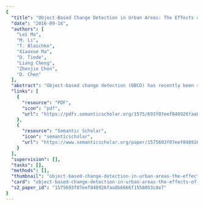 ```yaml
---
{
  "title": "Object-Based Change Detection in Urban Areas: The Effects of Segmentation Strategy, Scale, and Feature Space on Unsupervised Methods",
  "date": "2016-09-16",
  "authors": [
    "Lei Ma",
    "M. Li",
    "T. Blaschke",
    "Xiaoxue Ma",
    "D. Tiede",
    "Liang Cheng",
    "Zhenjie Chen",
    "D. Chen"
  ],
  "abstract": "Object-based change detection (OBCD) has recently been receiving increasing attention as a result of rapid improvements in the resolution of remote sensing data. However, some OBCD issues relating to the segmentation of high-resolution images remain to be explored. For example, segmentation units derived using different segmentation strategies, segmentation scales, feature space, and change detection methods have rarely been assessed. In this study, we have tested four common unsupervised change detection methods using different segmentation strategies and a series of segmentation scale parameters on two WorldView-2 images of urban areas. We have also evaluated the effect of adding extra textural and Normalized Difference Vegetation Index (NDVI) information instead of using only spectral information. Our results indicated that change detection methods performed better at a medium scale than at a fine scale where close to the pixel size. Multivariate Alteration Detection (MAD) always outperformed the other methods tested, at the same confidence level. The overall accuracy appeared to benefit from using a two-date segmentation strategy rather than single-date segmentation. Adding textural and NDVI information appeared to reduce detection accuracy, but the magnitude of this reduction was not consistent across the different unsupervised methods and segmentation strategies. We conclude that a two-date segmentation strategy is useful for change detection in high-resolution imagery, but that the optimization of thresholds is critical for unsupervised change detection methods. Advanced methods need be explored that can take advantage of additional textural or other parameters.",
  "links": [
    {
      "resource": "PDF",
      "icon": "pdf",
      "url": "https://pdfs.semanticscholar.org/1575/693f07eef848926faa8b6666f1558053c8e7.pdf"
    },
    {
      "resource": "Semantic Scholar",
      "icon": "semanticscholar",
      "url": "https://www.semanticscholar.org/paper/1575693f07eef848926faa8b6666f1558053c8e7"
    }
  ],
  "supervision": [],
  "tasks": [],
  "methods": [],
  "thumbnail": "object-based-change-detection-in-urban-areas-the-effects-of-segmentation-strategy-scale-and-feature-space-on-unsupervised-methods-thumb.jpg",
  "card": "object-based-change-detection-in-urban-areas-the-effects-of-segmentation-strategy-scale-and-feature-space-on-unsupervised-methods-card.jpg",
  "s2_paper_id": "1575693f07eef848926faa8b6666f1558053c8e7"
}
---
```


